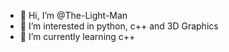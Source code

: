 - 👋 Hi, I’m @The-Light-Man
- 👀 I’m interested in python, c++ and 3D Graphics
- 🌱 I’m currently learning c++
